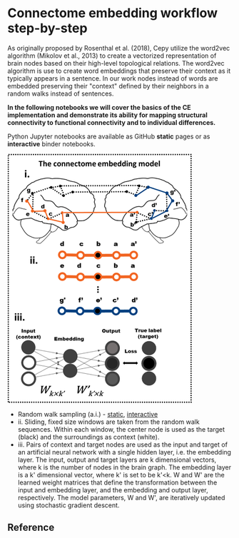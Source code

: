 # Connectome embedding workflow step-by-step


As originally proposed by Rosenthal et al. (2018), Cepy utilize the word2vec 
algorithm (Mikolov et al., 2013) to create a vectorized representation of 
brain nodes based on their high-level topological relations. The word2vec 
algorithm is use to create word embeddings that preserve 
their context as it typically appears in a sentence. In our work nodes 
instead of words are embedded preserving their "context" defined by their 
neighbors in a random walks instead of sentences. 

**In the following notebooks we will cover the basics of the CE implementation
 and demonstrate its ability for mapping structural connectivity to functional 
 connectivity and to individual differences.**   

Python Jupyter notebooks are available as GitHub **static** pages or as **interactive** binder notebooks.   



<img src="https://raw.githubusercontent.com/GidLev/cepy/master/examples/ce_workflow.png" alt="p and q parameters" width="413" height = "558"/>



* Random walk sampling (a.i.) - [static](http://link....), [interactive](http://link....) 
* ii. Sliding, fixed size windows are taken from the random walk sequences. 
Within each window, the center node is used as the target (black) and the 
surroundings as context (white).
* iii. Pairs of context and target nodes  are used as the input and target
 of an artificial neural network with a single hidden layer, i.e. the 
 embedding layer. The input, output and target layers are k dimensional
  vectors, where k is the number of nodes 
 in the brain graph. The embedding layer is a k' dimensional vector, 
 where k' is set to be k'<k. W and W' are the learned weight matrices 
 that define the transformation between the input and embedding layer,
  and the embedding and output layer, respectively. The model parameters, 
  W and W', are iteratively updated using stochastic gradient descent. 



## Reference
